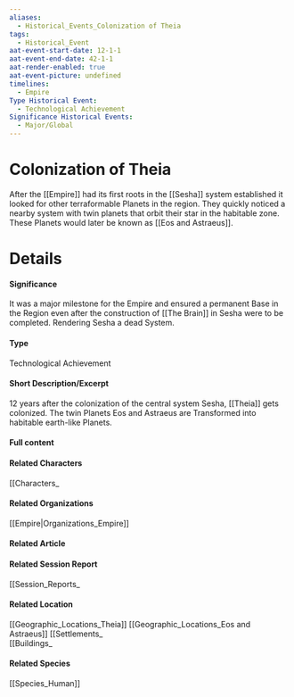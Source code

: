 ```yaml
---
aliases:
  - Historical_Events_Colonization of Theia
tags:
  - Historical_Event
aat-event-start-date: 12-1-1
aat-event-end-date: 42-1-1
aat-render-enabled: true
aat-event-picture: undefined
timelines:
  - Empire
Type Historical Event:
  - Technological Achievement
Significance Historical Events:
  - Major/Global
---
```

# Colonization of Theia
After the [[Empire]] had its first roots in the [[Sesha]] system established it looked for other terraformable Planets in the region. They quickly noticed a nearby system with twin planets that orbit their star in the habitable zone. These Planets would later be known as [[Eos and Astraeus]].

# Details
#### Significance
It was a major milestone for the Empire and ensured a permanent Base in the Region even after the construction of [[The Brain]] in Sesha were to be completed. Rendering Sesha a dead System.
#### Type
Technological Achievement
#### Short Description/Excerpt
12 years after the colonization of the central system Sesha, [[Theia]] gets colonized. The twin Planets Eos and Astraeus are Transformed into habitable earth-like Planets.
#### Full content
#### Related Characters
[[Characters_
#### Related Organizations
[[Empire|Organizations_Empire]]
#### Related Article
#### Related Session Report
[[Session_Reports_
#### Related Location
[[Geographic_Locations_Theia]]
[[Geographic_Locations_Eos and Astraeus]]
[[Settlements_  
[[Buildings_
#### Related Species
[[Species_Human]]


